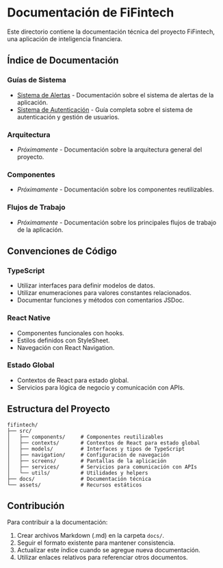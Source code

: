 # Documentación de FiFintech

Este directorio contiene la documentación técnica del proyecto FiFintech, una aplicación de inteligencia financiera.

## Índice de Documentación

### Guías de Sistema

- [Sistema de Alertas](./AlertSystem.md) - Documentación sobre el sistema de alertas de la aplicación.
- [Sistema de Autenticación](./AuthenticationGuide.md) - Guía completa sobre el sistema de autenticación y gestión de usuarios.

### Arquitectura

- *Próximamente* - Documentación sobre la arquitectura general del proyecto.

### Componentes

- *Próximamente* - Documentación sobre los componentes reutilizables.

### Flujos de Trabajo

- *Próximamente* - Documentación sobre los principales flujos de trabajo de la aplicación.

## Convenciones de Código

### TypeScript

- Utilizar interfaces para definir modelos de datos.
- Utilizar enumeraciones para valores constantes relacionados.
- Documentar funciones y métodos con comentarios JSDoc.

### React Native

- Componentes funcionales con hooks.
- Estilos definidos con StyleSheet.
- Navegación con React Navigation.

### Estado Global

- Contextos de React para estado global.
- Servicios para lógica de negocio y comunicación con APIs.

## Estructura del Proyecto

```
fifintech/
├── src/
│   ├── components/     # Componentes reutilizables
│   ├── contexts/       # Contextos de React para estado global
│   ├── models/         # Interfaces y tipos de TypeScript
│   ├── navigation/     # Configuración de navegación
│   ├── screens/        # Pantallas de la aplicación
│   ├── services/       # Servicios para comunicación con APIs
│   └── utils/          # Utilidades y helpers
├── docs/               # Documentación técnica
└── assets/             # Recursos estáticos
```

## Contribución

Para contribuir a la documentación:

1. Crear archivos Markdown (.md) en la carpeta `docs/`.
2. Seguir el formato existente para mantener consistencia.
3. Actualizar este índice cuando se agregue nueva documentación.
4. Utilizar enlaces relativos para referenciar otros documentos.